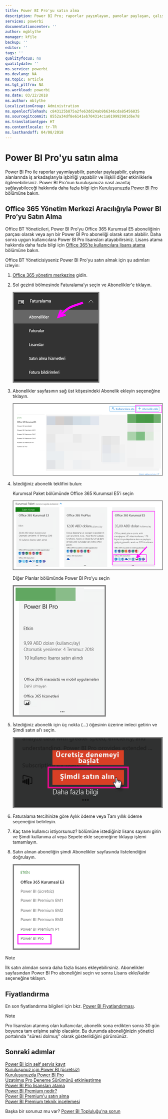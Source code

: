 ```yaml
---
title: Power BI Pro'yu satın alma
description: Power BI Pro; raporlar yayımlayan, panolar paylaşan, çalışma alanlarında iş arkadaşlarıyla işbirliği yapan ve ilişkili diğer etkinlikler ile ilgilenen kullanıcılara yöneliktir.
services: powerbi
documentationcenter: ''
author: mgblythe
manager: kfile
backup: ''
editor: ''
tags: ''
qualityfocus: no
qualitydate: ''
ms.service: powerbi
ms.devlang: NA
ms.topic: article
ms.tgt_pltfrm: NA
ms.workload: powerbi
ms.date: 03/22/2018
ms.author: mblythe
LocalizationGroup: Administration
ms.openlocfilehash: c843125b875a2fe63dd24ab9b6346cda85456835
ms.sourcegitcommit: 8552a34df8e6141eb704314c1a019992901d6e78
ms.translationtype: HT
ms.contentlocale: tr-TR
ms.lasthandoff: 04/08/2018
---
```

# <a name="purchasing-power-bi-pro"></a>Power BI Pro'yu satın alma

Power BI Pro ile raporlar yayımlayabilir, panolar paylaşabilir, çalışma alanlarında iş arkadaşlarıyla işbirliği yapabilir ve ilişkili diğer etkinliklerle ilgilenebilirsiniz. Power BI Pro’nun kuruluşunuza nasıl avantaj sağlayabileceği hakkında daha fazla bilgi için [Kuruluşunuzda Power BI Pro](service-admin-power-bi-pro-in-your-organization.md) bölümüne bakın.

## <a name="purchasing-power-bi-pro-through-office-365-admin-center"></a>Office 365 Yönetim Merkezi Aracılığıyla Power BI Pro’yu Satın Alma

Office BT Yöneticileri, Power BI Pro’yu Office 365 Kurumsal E5 aboneliğinin parçası olarak veya ayrı bir Power BI Pro aboneliği olarak satın alabilir. Daha sonra uygun kullanıcılara Power BI Pro lisansları atayabilirsiniz. Lisans atama hakkında daha fazla bilgi için [Office 365’te kullanıcılara lisans atama](https://support.office.com/en-us/article/assign-licenses-to-users-in-office-365-for-business-997596b5-4173-4627-b915-36abac6786dc?ui=en-US&rs=en-US&ad=US) bölümüne bakın.

Office BT Yöneticisiyseniz Power BI Pro'yu satın almak için şu adımları izleyin:

1. [Office 365 yönetim merkezine](https://portal.office.com/adminportal/home#/homepage) gidin.
2. Sol gezinti bölmesinde Faturalama’yı seçin ve Abonelikler'e tıklayın.

    ![gezinti bölmesi](media/service-admin-purchasing-power-bi-pro/service-purchasing-power-bi-pro/service-purchasing-power-bi-pro-01.png)

3. Abonelikler sayfasının sağ üst köşesindeki Abonelik ekleyin seçeneğine tıklayın.

    ![abonelik](media/service-admin-purchasing-power-bi-pro/service-purchasing-power-bi-pro/service-purchasing-power-bi-pro-02.png)

4. İstediğiniz abonelik teklifini bulun:

    Kurumsal Paket bölümünde Office 365 Kurumsal E5’i seçin

    ![Office E5 aboneliği](media/service-admin-purchasing-power-bi-pro/service-purchasing-power-bi-pro/service-purchasing-power-bi-pro-03.png)

    Diğer Planlar bölümünde Power BI Pro’yu seçin

    ![PBI aboneliği](media/service-admin-purchasing-power-bi-pro/service-purchasing-power-bi-pro/service-purchasing-power-bi-pro-04.png)

5. İstediğiniz abonelik için üç nokta (...) öğesinin üzerine imleci getirin ve Şimdi satın al’ı seçin.

    ![Şimdi Satın Al](media/service-admin-purchasing-power-bi-pro/service-purchasing-power-bi-pro/service-purchasing-power-bi-pro-05.png)

6. Faturalama tercihinize göre Aylık ödeme veya Tam yıllık ödeme seçeneğini belirleyin.
7. Kaç tane kullanıcı istiyorsunuz? bölümüne istediğiniz lisans sayısını girin ve Şimdi kullanıma al veya Sepete ekle seçeneğine tıklayıp işlemi tamamlayın.
8. Satın alınan aboneliğin şimdi Abonelikler sayfasında listelendiğini doğrulayın.

   ![Alınan abonelik](media/service-admin-purchasing-power-bi-pro/service-purchasing-power-bi-pro/service-purchasing-power-bi-pro-06.png)

> [!NOTE]
> İlk satın alımdan sonra daha fazla lisans ekleyebilirsiniz. Abonelikler sayfasından Power BI Pro aboneliğini seçin ve sonra Lisans ekle/kaldır seçeneğine tıklayın.
>

## <a name="pricing"></a>Fiyatlandırma

En son fiyatlandırma bilgileri için bkz. [Power BI Fiyatlandırması](https://powerbi.microsoft.com/en-us/pricing/).

> [!NOTE]
> Pro lisansları atanmış olan kullanıcılar, abonelik sona erdikten sonra 30 gün boyunca tam erişime sahip olacaktır. Bu durumda aboneliğinizin yönetici portalında "süresi dolmuş" olarak gösterildiğini görürsünüz.
>

## <a name="next-steps"></a>Sonraki adımlar
[Power BI için self servis kayıt](service-admin-signing-up-for-power-bi-with-a-new-office-365-trial.md)
<br/>
[Kuruluşunuz için Power BI (ücretsiz)](service-admin-service-free-in-your-organization.md)
<br/>
[Kuruluşunuzda Power BI Pro](service-admin-power-bi-pro-in-your-organization.md)
<br/>
[Uzatılmış Pro Deneme Sürümünü etkinleştirme](service-extended-pro-trial.md)
<br/>
[Power BI Pro lisansları atama](service-admin-assigning-power-bi-pro-licenses.md)
<br/>
[Power BI Premium nedir?](service-admin-premium-manage.md)
<br/>
[Power BI Premium'u satın alma](service-admin-premium-purchase.md)
<br/>
[Power BI Premium teknik incelemesi](https://aka.ms/pbipremiumwhitepaper)

Başka bir sorunuz mu var? [Power BI Topluluğu'na sorun](https://community.powerbi.com/)
